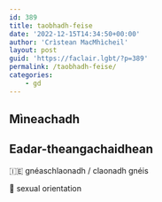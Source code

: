 ```yaml
---
id: 389
title: taobhadh-feise
date: '2022-12-15T14:34:50+00:00'
author: 'Crìstean MacMhìcheil'
layout: post
guid: 'https://faclair.lgbt/?p=389'
permalink: /taobhadh-feise/
categories:
    - gd
---
```


## Mìneachadh

## Eadar-theangachaidhean

&#x1f1ee;&#x1f1ea; gnéaschlaonadh / claonadh gnéis

&#x1f3f4;&#xe0067;&#xe0062;&#xe0065;&#xe006e;&#xe0067;&#xe007f; sexual orientation
